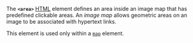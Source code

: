 The **`<area>`** [HTML](https://developer.mozilla.org/en-US/docs/Web/HTML) element defines an area inside an image map that has predefined clickable areas. An _image map_ allows geometric areas on an image to be associated with hypertext links.

This element is used only within a [`map`](map!) element.
